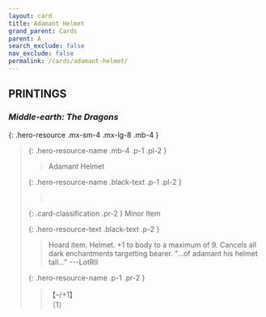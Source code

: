 ```yaml
---
layout: card
title: Adamant Helmet
grand_parent: Cards
parent: A
search_exclude: false
nav_exclude: false
permalink: /cards/adamant-helmet/
---
```


## PRINTINGS


### _Middle-earth: The Dragons_

{: .hero-resource .mx-sm-4 .mx-lg-8 .mb-4 }
> {: .hero-resource-name .mb-4 .p-1 .pl-2 }
> > <div class="card-mp"></div>
> > <div class="card-name">Adamant Helmet</div>
>
> {: .hero-resource-name .black-text .p-1 .pl-2 }
> > &nbsp;
>
> {: .card-classification .pr-2 }
> Minor Item
>
> {: .hero-resource-text .black-text .p-2 }
> > Hoard item. Helmet. +1 to body to a maximum of 9. Cancels all dark enchantments targetting bearer.  "...of adamant his helmet tall..." ---LotRII 
> 
> {: .hero-resource-name .p-1 .pr-2 }
> > <div class="card-shield">【&ndash;/+1】</div>
> > <div class="card-corruption">〔1〕</div>
